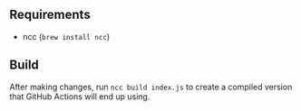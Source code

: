 ## Requirements

- ncc (`brew install ncc`)

## Build

After making changes, run `ncc build index.js` to create a compiled version that GitHub Actions will end up using.
